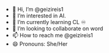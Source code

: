 - 👋 Hi, I’m @geizireis1
- 👀 I’m interested in AI. 
- 🌱 I’m currently learning CL ♾
- 💞️ I’m looking to collaborate on word
- 📫 How to reach me @geizireis1
- 😄 Pronouns: She/Her

<!---
geizireis1/geizireis1 is a ✨ special ✨ repository because its `README.md` (this file) appears on your GitHub profile.
You can click the Preview link to take a look at your changes.
--->
